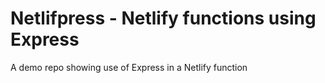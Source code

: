 # Netlifpress - Netlify functions using Express

A demo repo showing use of Express in a Netlify function
